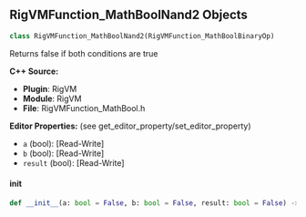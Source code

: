 ## RigVMFunction_MathBoolNand2 Objects

```python
class RigVMFunction_MathBoolNand2(RigVMFunction_MathBoolBinaryOp)
```

Returns false if both conditions are true

**C++ Source:**

- **Plugin**: RigVM
- **Module**: RigVM
- **File**: RigVMFunction_MathBool.h

**Editor Properties:** (see get_editor_property/set_editor_property)

- ``a`` (bool):  [Read-Write]
- ``b`` (bool):  [Read-Write]
- ``result`` (bool):  [Read-Write]

<a id="unreal.RigVMFunction_MathBoolNand2.__init__"></a>

#### __init__

```python
def __init__(a: bool = False, b: bool = False, result: bool = False) -> None
```

<a id="unreal.RigUnit_MathBoolNand2"></a>
